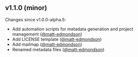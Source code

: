## v1.1.0 (minor)

Changes since v1.0.0-alpha.5:

- Add automation scripts for metadata generation and project management ([@matt-edmondson](https://github.com/matt-edmondson))
- Add LICENSE template ([@matt-edmondson](https://github.com/matt-edmondson))
- Add mailmap ([@matt-edmondson](https://github.com/matt-edmondson))
- Renamed metadata files ([@matt-edmondson](https://github.com/matt-edmondson))


